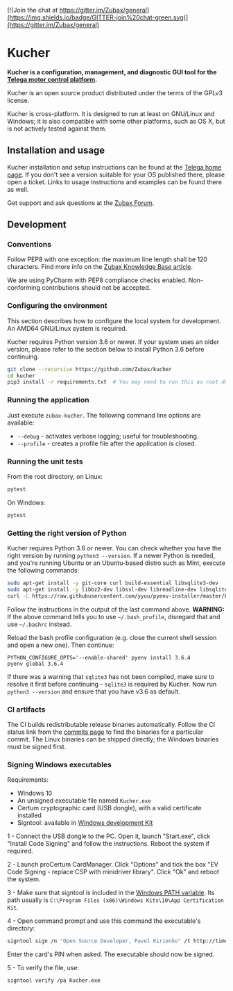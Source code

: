 [![Join the chat at https://gitter.im/Zubax/general](https://img.shields.io/badge/GITTER-join%20chat-green.svg)](https://gitter.im/Zubax/general)

# Kucher

**Kucher is a configuration, management, and diagnostic GUI tool for the
[Telega motor control platform](https://zubax.com/technologies/telega).**

Kucher is an open source product distributed under the terms of the GPLv3 license.

Kucher is cross-platform. It is designed to run at least on GNU/Linux and Windows;
it is also compatible with some other platforms, such as OS X,
but is not actively tested against them.

## Installation and usage

Kucher installation and setup instructions can be found at the
[Telega home page](https://zubax.com/technologies/telega).
If you don't see a version suitable for your OS published there, please open a ticket.
Links to usage instructions and examples can be found there as well.

Get support and ask questions at the [Zubax Forum](https://forum.zubax.com).

## Development

### Conventions

Follow PEP8 with one exception: the maximum line length shall be 120 characters.
Find more info on the [Zubax Knowledge Base article](https://kb.zubax.com/x/_oAh).

We are using PyCharm with PEP8 compliance checks enabled.
Non-conforming contributions should not be accepted.

### Configuring the environment

This section describes how to configure the local system for development.
An AMD64 GNU/Linux system is required.

Kucher requires Python version 3.6 or newer.
If your system uses an older version, please refer to the section below to install
Python 3.6 before continuing.

```bash
git clone --recursive https://github.com/Zubax/kucher
cd kucher
pip3 install -r requirements.txt  # You may need to run this as root depending on your environment
```

### Running the application

Just execute `zubax-kucher`.
The following command line options are available:

* `--debug` - activates verbose logging; useful for troubleshooting.
* `--profile` - creates a profile file after the application is closed.

### Running the unit tests

From the root directory, on Linux:

```bash
pytest
```

On Windows:

```bash
pytest
```


### Getting the right version of Python

Kucher requires Python 3.6 or newer.
You can check whether you have the right version by running `python3 --version`.
If a newer Python is needed, and you're running Ubuntu or an Ubuntu-based distro such as Mint,
execute the following commands:

```bash
sudo apt-get install -y git-core curl build-essential libsqlite3-dev
sudo apt-get install -y libbz2-dev libssl-dev libreadline-dev libsqlite3-dev tk-dev libpng-dev libfreetype6-dev
curl -L https://raw.githubusercontent.com/yyuu/pyenv-installer/master/bin/pyenv-installer | bash
```

Follow the instructions in the output of the last command above.
**WARNING:** If the above command tells you to use `~/.bash_profile`,
disregard that and use `~/.bashrc` instead.

Reload the bash profile configuration
(e.g. close the current shell session and open a new one).
Then continue:

```
PYTHON_CONFIGURE_OPTS='--enable-shared' pyenv install 3.6.4
pyenv global 3.6.4
```

If there was a warning that `sqlite3` has not been compiled,
make sure to resolve it first before continuing - `sqlite3` is required by Kucher.
Now run `python3 --version` and ensure that you have v3.6 as default.

### CI artifacts

The CI builds redistributable release binaries automatically.
Follow the CI status link from the [commits page](https://github.com/Zubax/kucher/commits/master)
to find the binaries for a particular commit.
The Linux binaries can be shipped directly; the Windows binaries must be signed first.

### Signing Windows executables

Requirements:
* Windows 10
* An unsigned executable file named `Kucher.exe`
* Certum cryptographic card (USB dongle), with a valid certificate installed
* Signtool: available in [Windows development Kit](https://developer.microsoft.com/en-us/windows/downloads/windows-10-sdk)

1 - Connect the USB dongle to the PC. Open it, launch "Start.exe", click "Install Code Signing" and follow the instructions. 
Reboot the system if required.

2 - Launch proCertum CardManager. Click "Options" and tick the box "EV Code Signing - replace CSP with minidriver library".
Click "Ok" and reboot the system.

3 - Make sure that signtool is included in the [Windows PATH variable](https://www.architectryan.com/2018/03/17/add-to-the-path-on-windows-10/).
Its path usually is
`C:\Program Files (x86)\Windows Kits\10\App Certification Kit`.

4 - Open command prompt and use this command the executable's directory:
```bash
signtool sign /n "Open Source Developer, Pavel Kirienko" /t http://time.certum.pl /fd sha256 /v Kucher.exe
```
Enter the card's PIN when asked. The executable should now be signed.

5 - To verify the file, use:
```bash
signtool verify /pa Kucher.exe
```
